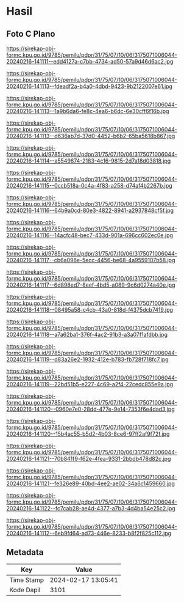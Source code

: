 # Hasil

## Foto C Plano

https://sirekap-obj-formc.kpu.go.id/9785/pemilu/pdpr/31/75/07/10/06/3175071006044-20240216-141111--edd4127a-c7bb-4734-ad50-57a9d46d6ac2.jpg

https://sirekap-obj-formc.kpu.go.id/9785/pemilu/pdpr/31/75/07/10/06/3175071006044-20240216-141113--fdeadf2a-b4a0-4dbd-9423-9b2122007e61.jpg

https://sirekap-obj-formc.kpu.go.id/9785/pemilu/pdpr/31/75/07/10/06/3175071006044-20240216-141113--1a9b6da6-fe8c-4ea6-b6dc-6e30cff6f16b.jpg

https://sirekap-obj-formc.kpu.go.id/9785/pemilu/pdpr/31/75/07/10/06/3175071006044-20240216-141113--d636ab7d-37d0-4452-b6b2-65ba5618b867.jpg

https://sirekap-obj-formc.kpu.go.id/9785/pemilu/pdpr/31/75/07/10/06/3175071006044-20240216-141114--a5549874-2183-4c16-9815-2d7a18d03818.jpg

https://sirekap-obj-formc.kpu.go.id/9785/pemilu/pdpr/31/75/07/10/06/3175071006044-20240216-141115--0ccb518a-0c4a-4f83-a258-d74af4b2267b.jpg

https://sirekap-obj-formc.kpu.go.id/9785/pemilu/pdpr/31/75/07/10/06/3175071006044-20240216-141116--64b9a0cd-80e3-4822-8941-a2937848cf5f.jpg

https://sirekap-obj-formc.kpu.go.id/9785/pemilu/pdpr/31/75/07/10/06/3175071006044-20240216-141116--14acfc48-bec7-433d-901a-696cc602ec0e.jpg

https://sirekap-obj-formc.kpu.go.id/9785/pemilu/pdpr/31/75/07/10/06/3175071006044-20240216-141117--cb6a096e-5ecc-4456-be68-4a9559107b58.jpg

https://sirekap-obj-formc.kpu.go.id/9785/pemilu/pdpr/31/75/07/10/06/3175071006044-20240216-141117--6d898ed7-8eef-4bd5-a089-9c6d0274a40e.jpg

https://sirekap-obj-formc.kpu.go.id/9785/pemilu/pdpr/31/75/07/10/06/3175071006044-20240216-141118--08495a58-c4cb-43a0-818d-f4375dcb7419.jpg

https://sirekap-obj-formc.kpu.go.id/9785/pemilu/pdpr/31/75/07/10/06/3175071006044-20240216-141118--a7a62ba1-376f-4ac2-91b3-a3a07f1afdbb.jpg

https://sirekap-obj-formc.kpu.go.id/9785/pemilu/pdpr/31/75/07/10/06/3175071006044-20240216-141119--d83a26e2-1932-412e-b783-fb728f718fc7.jpg

https://sirekap-obj-formc.kpu.go.id/9785/pemilu/pdpr/31/75/07/10/06/3175071006044-20240216-141119--22bd51b5-e227-4c69-a2f4-22cedc855e9a.jpg

https://sirekap-obj-formc.kpu.go.id/9785/pemilu/pdpr/31/75/07/10/06/3175071006044-20240216-141120--0960e7e0-28dd-477e-9e14-7353f6e4dad3.jpg

https://sirekap-obj-formc.kpu.go.id/9785/pemilu/pdpr/31/75/07/10/06/3175071006044-20240216-141120--15b4ac55-b5d2-4b03-8ce6-97ff2af9f72f.jpg

https://sirekap-obj-formc.kpu.go.id/9785/pemilu/pdpr/31/75/07/10/06/3175071006044-20240216-141121--70b841f9-f62e-4fea-9331-2bbdb478d82c.jpg

https://sirekap-obj-formc.kpu.go.id/9785/pemilu/pdpr/31/75/07/10/06/3175071006044-20240216-141121--fe326e89-40bd-4ee2-ae02-34a6c1459660.jpg

https://sirekap-obj-formc.kpu.go.id/9785/pemilu/pdpr/31/75/07/10/06/3175071006044-20240216-141122--fc7cab28-ae4d-4377-a7b3-4d4ba54e25c2.jpg

https://sirekap-obj-formc.kpu.go.id/9785/pemilu/pdpr/31/75/07/10/06/3175071006044-20240216-141112--6eb9fd64-ad73-446e-8233-b8f2f825c112.jpg


## Metadata

| Key        | Value               |
| ---------- | ------------------- |
| Time Stamp | 2024-02-17 13:05:41 |
| Kode Dapil | 3101                |



